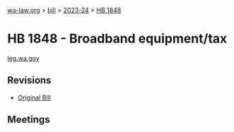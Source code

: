 [wa-law.org](/) > [bill](/bill/) > [2023-24](/bill/2023-24/) > [HB 1848](/bill/2023-24/hb/1848/)

# HB 1848 - Broadband equipment/tax
[leg.wa.gov](https://app.leg.wa.gov/billsummary?BillNumber=1848&Year=2023&Initiative=false)

## Revisions
* [Original Bill](1/)

## Meetings
